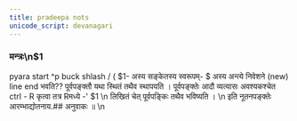 ```yaml
---
title: pradeepa nots
unicode_script: devanagari
---
```


###    मन्त्रः\n$1
pyara start  ^p
buck shlash /
( $1- अस्य सङ्केतस्य स्वरूपम्-
$ अस्य अन्त्ये निवेशने (new) line end भवति??
पूर्वपङ्क्तौ   यथा स्थितं तथैव स्थापयति । पूर्वपङ्क्तेः आदौ व्यत्यासः अवश्यकश्चेत ctrl - R कृत्वा तत्र Rमध्ये -' $1 \n लिखितं चेत् पूर्वपङ्किः तथैव  भविष्यति । \n इति नूतनपङ्क्तेः आरम्भाद्योतनाय.##  अनुवाकः ॥ \n
